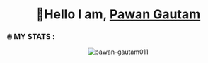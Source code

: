 <h1 align="center">👋Hello I am, <a href="https://pawan-gautam011.github.io/portfolio/"> Pawan Gautam</a></h1>


<h3 align="left">🔥   MY STATS :</h3>

<p align="center">
  <img align="center" src="https://github-readme-streak-stats.herokuapp.com/?user=pawan-gautam011&theme=dark" alt="pawan-gautam011" />

</p>


